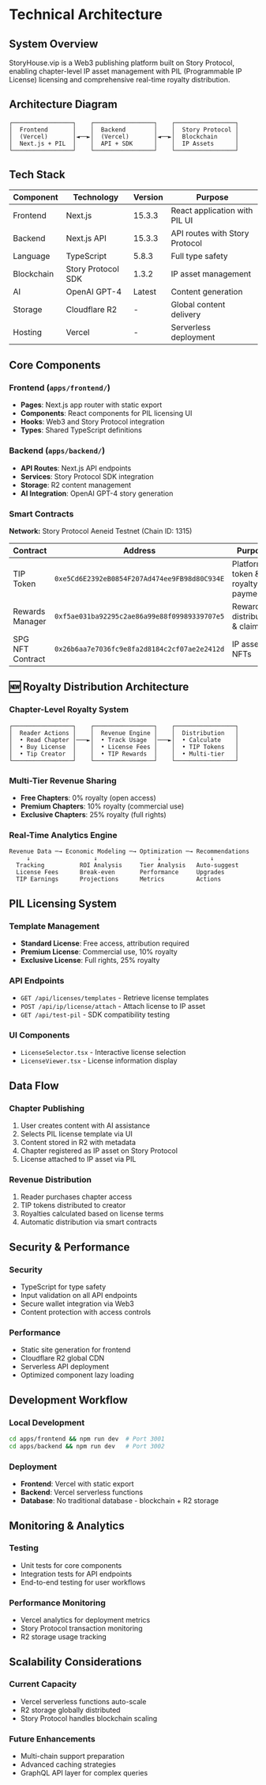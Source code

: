 # Technical Architecture

## System Overview

StoryHouse.vip is a Web3 publishing platform built on Story Protocol, enabling chapter-level IP asset management with PIL (Programmable IP License) licensing and comprehensive real-time royalty distribution.

## Architecture Diagram

```
┌─────────────────┐    ┌─────────────────┐    ┌─────────────────┐
│  Frontend       │    │  Backend        │    │  Story Protocol │
│  (Vercel)       │◄──►│  (Vercel)       │◄──►│  Blockchain     │
│  Next.js + PIL  │    │  API + SDK      │    │  IP Assets      │
└─────────────────┘    └─────────────────┘    └─────────────────┘
```

## Tech Stack

| Component | Technology | Version | Purpose |
|-----------|------------|---------|---------|
| Frontend | Next.js | 15.3.3 | React application with PIL UI |
| Backend | Next.js API | 15.3.3 | API routes with Story Protocol |
| Language | TypeScript | 5.8.3 | Full type safety |
| Blockchain | Story Protocol SDK | 1.3.2 | IP asset management |
| AI | OpenAI GPT-4 | Latest | Content generation |
| Storage | Cloudflare R2 | - | Global content delivery |
| Hosting | Vercel | - | Serverless deployment |

## Core Components

### Frontend (`apps/frontend/`)
- **Pages**: Next.js app router with static export
- **Components**: React components for PIL licensing UI
- **Hooks**: Web3 and Story Protocol integration
- **Types**: Shared TypeScript definitions

### Backend (`apps/backend/`)
- **API Routes**: Next.js API endpoints
- **Services**: Story Protocol SDK integration
- **Storage**: R2 content management
- **AI Integration**: OpenAI GPT-4 story generation

### Smart Contracts
**Network:** Story Protocol Aeneid Testnet (Chain ID: 1315)

| Contract | Address | Purpose |
|----------|---------|---------|
| TIP Token | `0xe5Cd6E2392eB0854F207Ad474ee9FB98d80C934E` | Platform token & royalty payments |
| Rewards Manager | `0xf5ae031ba92295c2ae86a99e88f09989339707e5` | Reward distribution & claiming |
| SPG NFT Contract | `0x26b6aa7e7036fc9e8fa2d8184c2cf07ae2e2412d` | IP asset NFTs |

## 🆕 **Royalty Distribution Architecture**

### Chapter-Level Royalty System
```
┌─────────────────┐    ┌─────────────────┐    ┌─────────────────┐
│  Reader Actions │    │  Revenue Engine │    │  Distribution   │
│  • Read Chapter │───►│  • Track Usage  │───►│  • Calculate    │
│  • Buy License  │    │  • License Fees │    │  • TIP Tokens   │
│  • Tip Creator  │    │  • TIP Rewards  │    │  • Multi-tier   │
└─────────────────┘    └─────────────────┘    └─────────────────┘
```

### Multi-Tier Revenue Sharing
- **Free Chapters**: 0% royalty (open access)
- **Premium Chapters**: 10% royalty (commercial use)
- **Exclusive Chapters**: 25% royalty (full rights)

### Real-Time Analytics Engine
```
Revenue Data ─→ Economic Modeling ─→ Optimization ─→ Recommendations
     ↓                  ↓                 ↓              ↓
  Tracking          ROI Analysis     Tier Analysis   Auto-suggest
  License Fees      Break-even       Performance     Upgrades
  TIP Earnings      Projections      Metrics         Actions
```

## PIL Licensing System

### Template Management
- **Standard License**: Free access, attribution required
- **Premium License**: Commercial use, 10% royalty
- **Exclusive License**: Full rights, 25% royalty

### API Endpoints
- `GET /api/licenses/templates` - Retrieve license templates
- `POST /api/ip/license/attach` - Attach license to IP asset
- `GET /api/test-pil` - SDK compatibility testing

### UI Components
- `LicenseSelector.tsx` - Interactive license selection
- `LicenseViewer.tsx` - License information display

## Data Flow

### Chapter Publishing
1. User creates content with AI assistance
2. Selects PIL license template via UI
3. Content stored in R2 with metadata
4. Chapter registered as IP asset on Story Protocol
5. License attached to IP asset via PIL

### Revenue Distribution
1. Reader purchases chapter access
2. TIP tokens distributed to creator
3. Royalties calculated based on license terms
4. Automatic distribution via smart contracts

## Security & Performance

### Security
- TypeScript for type safety
- Input validation on all API endpoints
- Secure wallet integration via Web3
- Content protection with access controls

### Performance
- Static site generation for frontend
- Cloudflare R2 global CDN
- Serverless API deployment
- Optimized component lazy loading

## Development Workflow

### Local Development
```bash
cd apps/frontend && npm run dev  # Port 3001
cd apps/backend && npm run dev   # Port 3002
```

### Deployment
- **Frontend**: Vercel with static export
- **Backend**: Vercel serverless functions
- **Database**: No traditional database - blockchain + R2 storage

## Monitoring & Analytics

### Testing
- Unit tests for core components
- Integration tests for API endpoints
- End-to-end testing for user workflows

### Performance Monitoring
- Vercel analytics for deployment metrics
- Story Protocol transaction monitoring
- R2 storage usage tracking

## Scalability Considerations

### Current Capacity
- Vercel serverless functions auto-scale
- R2 storage globally distributed
- Story Protocol handles blockchain scaling

### Future Enhancements
- Multi-chain support preparation
- Advanced caching strategies
- GraphQL API layer for complex queries